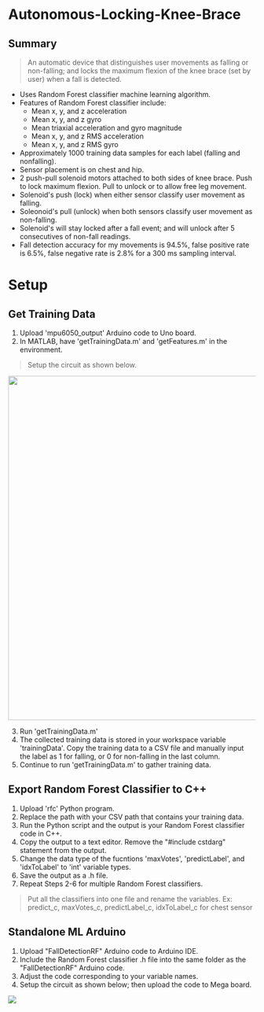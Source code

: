 # Autonomous-Locking-Knee-Brace

## Summary
> An automatic device that distinguishes user movements as falling or non-falling; and locks the maximum flexion of the knee brace (set by user) when a fall is detected.

- Uses Random Forest classifier machine learning algorithm.
- Features of Random Forest classifier include:
  - Mean x, y, and z acceleration
  - Mean x, y, and z gyro
  - Mean triaxial acceleration and gyro magnitude
  - Mean x, y, and z RMS acceleration
  - Mean x, y, and z RMS gyro
- Approximately 1000 training data samples for each label (falling and nonfalling).
- Sensor placement is on chest and hip.
- 2 push-pull solenoid motors attached to both sides of knee brace. Push to lock maximum flexion. Pull to unlock or to allow free leg movement.
- Solenoid's push (lock) when either sensor classify user movement as falling.
- Soleonoid's pull (unlock) when both sensors classify user movement as non-falling.
- Solenoid's will stay locked after a fall event; and will unlock after 5 consecutives of non-fall readings.
- Fall detection accuracy for my movements is 94.5%, false positive rate is 6.5%, false negative rate is 2.8% for a 300 ms sampling interval.


# Setup
## Get Training Data
1. Upload 'mpu6050_output' Arduino code to Uno board.
2. In MATLAB, have 'getTrainingData.m' and 'getFeatures.m' in the environment.
> Setup the circuit as shown below.
<img src="https://user-images.githubusercontent.com/84931559/120691398-697d4580-c474-11eb-9fd0-e62b2ad93697.png" width="700">

3. Run 'getTrainingData.m'
4. The collected training data is stored in your workspace variable 'trainingData'. Copy the training data to a CSV file and manually input the label as 1 for falling, or 0 for non-falling in the last column.
5. Continue to run 'getTrainingData.m' to gather training data.

## Export Random Forest Classifier to C++
1. Upload 'rfc' Python program.
2. Replace the path with your CSV path that contains your training data.
3. Run the Python script and the output is your Random Forest classifier code in C++. 
4. Copy the output to a text editor. Remove the "#include cstdarg" statement from the output.
5. Change the data type of the fucntions 'maxVotes', 'predictLabel', and 'idxToLabel' to 'int' variable types.
6. Save the output as a .h file.
7. Repeat Steps 2-6 for multiple Random Forest classifiers.
> Put all the classifiers into one file and rename the variables. Ex: predict_c, maxVotes_c, predictLabel_c, idxToLabel_c for chest sensor

## Standalone ML Arduino
1. Upload "FallDetectionRF" Arduino code to Arduino IDE.
2. Include the Random Forest classifier .h file into the same folder as the "FallDetectionRF" Arduino code.
3. Adjust the code corresponding to your variable names.
4. Setup the circuit as shown below; then upload the code to Mega board.
<img src="https://user-images.githubusercontent.com/84931559/120695492-76e8fe80-c479-11eb-82a4-1e4a17a5788e.png">
